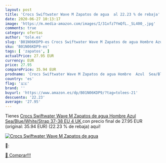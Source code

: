 ```yaml
---
layout: post
title: 'Crocs Swiftwater Wave M Zapatos de agua  al 22.23 % de rebaja'
date: 2020-06-27 10:13:17
image: 'https://m.media-amazon.com/images/I/31xfz7YmQfL._SL400_.jpg'
comments: true
category: ofertas
author: 'tole.es'
slug: 'B01N06KDP9-es Crocs Swiftwater Wave M Zapatos de agua Hombre Azul...'
sku: 'B01N06KDP9-es'
tags: [ 'zapatos', ]
actualPrice: 27.95 EUR
currency: EUR
price: 27.95
comparePrice: 35.94 EUR
prodname: 'Crocs Swiftwater Wave M Zapatos de agua Hombre  Azul  Sea/Blue/White/Strap   37-38 EU  4 UK '
country: 'es'
flag: '🇪🇸'
brand: ''
buyurl: 'https://www.amazon.es/dp/B01N06KDP9/?tag=tolees-21'
descuento: '22.23'
average: '27.95'
---
```


Tienes [Crocs Swiftwater Wave M Zapatos de agua Hombre  Azul  Sea/Blue/White/Strap   37-38 EU  4 UK ](https://www.amazon.es/dp/B01N06KDP9/?tag=tolees-21) con precio final de  27.95 EUR (original: 35.94 EUR) (22.23 %  de rebaja) aqui!

[![Crocs Swiftwater Wave M Zapatos de agua ](https://m.media-amazon.com/images/I/31xfz7YmQfL._SL400_.jpg)](https://www.amazon.es/dp/B01N06KDP9/?tag=tolees-21)

🔎:


[🛒 Comprar!!!](https://www.amazon.es/dp/B01N06KDP9/?tag=tolees-21)

